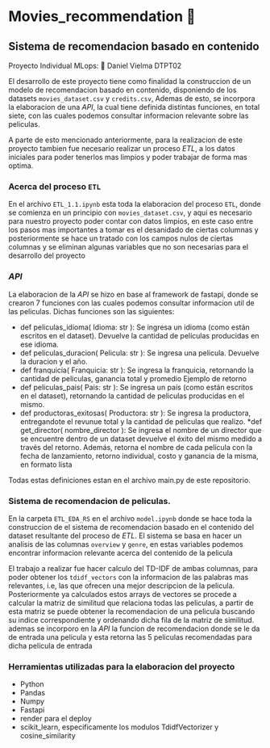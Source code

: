 # Movies_recommendation 🎦
## Sistema de recomendacion basado en contenido
Proyecto Individual MLops: 🧮 Daniel Vielma DTPT02

El desarrollo de este proyecto tiene como finalidad la construccion de un modelo de recomendacion basado en 
contenido, disponiendo de los datasets `movies_dataset.csv` y `credits.csv`, Ademas de esto, se incorpora la 
elaboracion de una *API*, la cual tiene definida distintas funciones, en total siete, con las cuales podemos 
consultar informacion relevante sobre las peliculas.

A parte de esto mencionado anteriormente, para la realizacion de este proyecto tambien fue necesario realizar un proceso
*ETL*, a los datos iniciales para poder tenerlos mas limpios y poder trabajar de forma mas optima.

### Acerca del proceso `ETL`

En el archivo `ETL_1.1.ipynb` esta toda la elaboracion del proceso `ETL`, donde se comienza en un principio con `movies_dataset.csv`,
y aqui es necesario para nuestro proyecto poder contar con datos limpios, en este caso entre los pasos mas importantes a tomar
es el desanidado de ciertas columnas y posteriormente se hace un tratado con los campos nulos de ciertas columnas y se eliminan 
algunas variables que no son necesarias para el desarrollo del proyecto

### *API* 

La elaboracion de la *API* se hizo en base al framework de fastapi, donde se crearon 7 funciones con las cuales podemos
consultar informacion util de las peliculas. Dichas funciones son las siguientes:

* def peliculas_idioma( Idioma: str ): Se ingresa un idioma (como están escritos en el dataset). Devuelve la cantidad de películas producidas en ese idioma.
* def peliculas_duracion( Pelicula: str ): Se ingresa una pelicula. Devuelve la duracion y el año.
* def franquicia( Franquicia: str ): Se ingresa la franquicia, retornando la cantidad de peliculas, 
ganancia total y promedio Ejemplo de retorno
* def peliculas_pais( Pais: str ): Se ingresa un país (como están escritos en el dataset), retornando la cantidad de peliculas producidas en el mismo.
* def productoras_exitosas( Productora: str ): Se ingresa la productora, 
entregandote el revunue total y la cantidad de peliculas que realizo.
*def get_director( nombre_director ): Se ingresa el nombre de un director 
que se encuentre dentro de un dataset devuelve el éxito del mismo medido 
a través del retorno. Además, retorna el nombre de cada película con la fecha de 
lanzamiento, retorno individual, costo y ganancia de la misma, en formato lista

Todas estas definiciones estan en el archivo main.py de este repositorio.

### Sistema de recomendacion de peliculas.

En la carpeta `ETL_EDA_RS` en el archivo `model.ipynb` donde se hace toda la construccion de el sistema de recomendacion basado
en el contenido del dataset resultante del proceso de *ETL*. El sistema se basa en hacer un analisis de las columnas `overview`
y `genre`, en estas variables podemos encontrar informacion relevante acerca del contenido de la pelicula

El trabajo a realizar fue hacer calculo del TD-IDF de ambas columnas, para poder obtener los `tdidf_vectors`
con la informacion de las palabras mas relevantes, i.e, las que ofrecen una mejor descripcion de la pelicula.
Posteriormente ya calculados estos arrays de vectores se procede a calcular la matriz de similitud que relaciona
todas las peliculas, a partir de esta matriz se puede obtener la recomendacion de una pelicula buscando su indice
correspondiente y ordenando dicha fila de la matriz de similitud. ademas se incorporo en la *API* la funcion de recomendacion
donde se le da de entrada una pelicula y esta retorna las 5 peliculas recomendadas para dicha pelicula de entrada

### Herramientas utilizadas para la elaboracion del proyecto

* Python
* Pandas
* Numpy
* Fastapi
* render para el deploy
* scikit_learn, especificamente los modulos TdidfVectorizer y cosine_similarity
